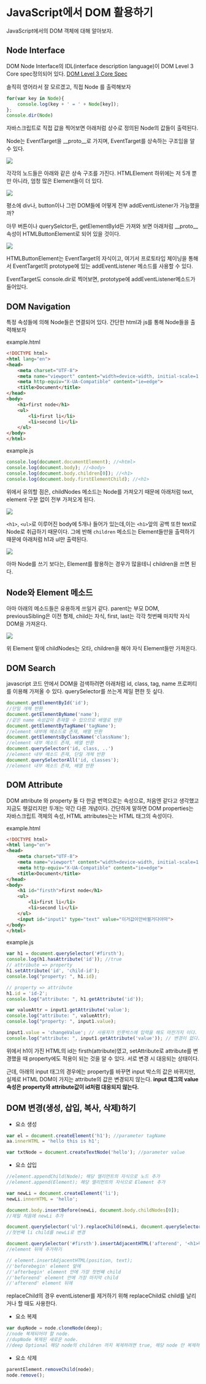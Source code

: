 # JavaScript에서 DOM 활용하기

JavaScript에서의 DOM 객체에 대해 알아보자.

## Node Interface

DOM Node Interface의 IDL(interface description language)이 DOM Level 3 Core spec정의되어 있다. [DOM Level 3 Core Spec](https://www.w3.org/TR/DOM-Level-3-Core/core.html#ID-1950641247)

솔직히 영어라서 잘 모르겠고, 직접 Node 를 출력해보자

```javascript
for(var key in Node){
    console.log(key + ' = ' + Node[key]);
};
console.dir(Node)
```

자바스크립트로 직접 값을 찍어보면 아래처럼 상수로 정의된 Node의 값들이 출력된다.

Node는 EventTarget을 \_\_proto\_\_로 가지며, EventTarget를 상속하는 구조임을 알 수 있다.

![](/images/js/node.png)

각각의 노드들은 아래와 같은 상속 구조를 가진다. HTMLElement 하위에는 저 5개 뿐만 아니라, 엄청 많은 Element들이 더 있다.

![](/images/js/domNode.png)

평소에 div나, button이나 그런 DOM들에 어떻게 전부 addEventListener가 가능했을까?

아무 버튼이나 querySelctor든, getElementById든 가져와 보면 아래처럼 \_\_proto\_\_ 속성이 HTMLButtonElement로 되어 있을 것이다.

![](/images/js/button.png)

 HTMLButtonElement는 EventTarget의 자식이고, 여기서 프로토타입 체이닝을 통해서 EventTarget의 prototype에 있는 addEventListener 메소드를 사용할 수 있다.

EventTarget도 console.dir로 찍어보면, prototype에 addEventListener메소드가 들어있다.

## DOM Navigation

특정 속성들에 의해 Node들은 연결되어 있다. 간단한 html과 js를 통해 Node들을 출력해보자

example.html

```html
<!DOCTYPE html>
<html lang="en">
<head>
    <meta charset="UTF-8">
    <meta name="viewport" content="width=device-width, initial-scale=1.0">
    <meta http-equiv="X-UA-Compatible" content="ie=edge">
    <title>Document</title>
</head>
<body>
    <h1>first node</h1>
    <ul>
        <li>first li</li>
        <li>second li</li>
    </ul>
</body>
</html>
```

example.js

```javascript
console.log(document.documentElement); //<html>
console.log(document.body); //<body>
console.log(document.body.children[0]); //<h1>
console.log(document.body.firstElementChild); //<h1>
```

위에서 유의할 점은, childNodes 메소드는 Node를 가져오기 때문에 아래처럼 text, element 구분 없이 전부 가져오게 된다. 

![](/images/js/childNodes.png)

`<h1>`, `<ul>`로 이루어진 body에 5개나 들어가 있는데,이는 `<h1>`앞의 공백 또한 text로 Node로 취급하기 때문이다. 그에 반해 `children` 메소드는 Element들만을 출력하기 때문에 아래처럼 h1과 ul만 출력된다.

![](/images/js/children.png)

아마 Node를 쓰기 보다는, Element를 활용하는 경우가 많을테니 children을 쓰면 된다.

## Node와 Element 메소드

아마 아래의 메소드들은 유용하게 쓰일거 같다. parent는 부모 DOM, previousSibling은 이전 형제, child는 자식, first, last는 각각 첫번째 마지막 자식 DOM을 가져온다.

![](/images/js/nodeAndElement.png)

위 Element 밑에 childNodes는 오타, children을 해야 자식 Element들만 가져온다.﻿

## DOM Search

javascript 코드 안에서 DOM을 검색하려면 아래처럼 id, class, tag, name 프로퍼티를 이용해 가져올 수 있다. querySelector를 쓰는게 제일 편한 듯 싶다.

```javascript
document.getElementById('id');
//단일 개체 반환
document.getElementByName('name');
//같은 name 속성값이 존재할 수 있으므로 배열로 반환
document.getElementByTagName('tagName');
//element 내부에 메소드로 존재, 배열 반환
document.getElementsByClassName('className');
//element 내부 메소드 존재, 배열 반환
document.querySelector('id, class, ..')
//element 내부 메소드 존재, 단일 개체 반환
document.querySelectorAll('id, classes');
//element 내부 메소드 존재, 배열 반환
```

## DOM Attribute

DOM attribute 와 property 둘 다 한글 번역으로는 속성으로, 처음엔 같다고 생각했고 지금도 헷갈리지만 두개는 약간 다른 개념이다. 간단하게 말하면 DOM properties는 자바스크립트 객체의 속성, HTML attributes는는 HTML 태그의 속성이다.

example.html

```html
<!DOCTYPE html>
<html lang="en">
<head>
    <meta charset="UTF-8">
    <meta name="viewport" content="width=device-width, initial-scale=1.0">
    <meta http-equiv="X-UA-Compatible" content="ie=edge">
    <title>Document</title>
</head>
<body>
    <h1 id="firsth">first node</h1>
    <ul>
        <li>first li</li>
        <li>second li</li>
    </ul>
    <input id="input1" type="text" value="이거값이안바뀔거다아마">
</body>
</html>
```

example.js

```javascript
var h1 = document.querySelector('#firsth');
console.log(h1.hasAttribute('id')); //true
// attribute => property
h1.setAttribute('id', 'child-id');
console.log("property: ", h1.id);

// property => attribute
h1.id = 'id-2';
console.log("attribute: ", h1.getAttribute('id'));

var valueAttr = input1.getAttribute('value');
console.log("attribute: ", valueAttr);
console.log("property: ", input1.value);

input1.value = 'changeValue'; // 사용자가 인풋박스에 입력을 해도 마찬가지 이다.
console.log("attribute: ", input1.getAttribute('value')); // 변경이 없다.
```

위에서 h1이 가진 HTML의 id는 firsth(attribute)였고, setAttribute로 attribute를 변경했을 때 property에도 적용이 되는 것을 알 수 있다. 서로 변경 시 대응되는 상태이다.

근데, 아래의 input 태그의 경우에는 property를 바꾸면 input 박스의 값은 바뀌지만, 실제로 HTML DOM이 가지는 attribute의 값은 변경되지 않는다. **input 태그의 value 속성은 property와 attribute값이 id처럼 대응되지 않는다.** 

## DOM 변경(생성, 삽입, 복사, 삭제)하기

- 요소 생성

```javascript
var el = document.createElement('h1'); //parameter tagName
aa.innerHTML = 'hello this is h1';

var txtNode = document.createTextNode('hello'); //parameter value
```

- 요소 삽입

```javascript
//element.appendChild(Node); 해당 엘리먼트의 자식으로 노드 추가
//element.append(Element); 해당 엘리먼트의 자식으로 Element 추가

var newLi = document.createElement('li');
newLi.innerHTML = 'hello';

document.body.insertBefore(newLi, document.body.childNodes[0]);
//제일 처음에 newLi 추가

document.querySelector('ul').replaceChild(newLi, document.querySelector('ul').children[0]);
//첫번째 li child를 newLi로 변경

document.querySelector('#firsth').insertAdjacentHTML('afterend', '<h1>마지막에 들어가</h1>');
//element 뒤에 추가하기

// element.insertAdjacentHTML(position, text);
//'beforebegin' element 앞에 
//'afterbegin' element 안에 가장 첫번째 child
//'beforeend' element 안에 가장 마지막 child
//'afterend' element 뒤에

```

replaceChild의 경우 eventListener를 제거하기 위해 replaceChild로 child를 날리거나 할 때도 사용한다.

- 요소 복제

```javascript
var dupNode = node.cloneNode(deep);
//node 복제되어야 할 node.
//dupNode 복제된 새로운 node.
//deep Optional 해당 node의 children 까지 복제하려면 true, 해당 node 만 복제하려면 false
```

- 요소 삭제

```javascript
parentElement.removeChild(node);
node.remove();
```